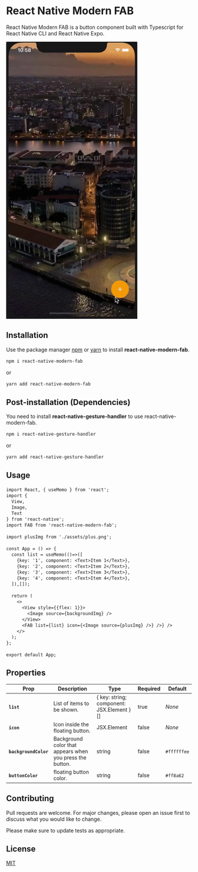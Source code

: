 # React Native Modern FAB

React Native Modern FAB is a button component built with Typescript for React Native CLI and React Native Expo.

![Screenshot](.github/screens/screen1.gif)

## Installation

Use the package manager [npm](https://www.npmjs.com/get-npm) or [yarn](https://classic.yarnpkg.com/en/docs/install) to install **react-native-modern-fab**.

```bash
npm i react-native-modern-fab
```
or
```bash
yarn add react-native-modern-fab
```

## Post-installation (Dependencies)

You need to install **react-native-gesture-handler** to use react-native-modern-fab.

```bash
npm i react-native-gesture-handler
```
or
```bash
yarn add react-native-gesture-handler
```

## Usage

```tsx
import React, { useMemo } from 'react';
import {
  View,
  Image,
  Text
} from 'react-native';
import FAB from 'react-native-modern-fab';

import plusImg from './assets/plus.png';

const App = () => {
  const list = useMemo(()=>([
    {key: '1', component: <Text>Item 1</Text>},
    {key: '2', component: <Text>Item 2</Text>},
    {key: '3', component: <Text>Item 3</Text>},
    {key: '4', component: <Text>Item 4</Text>},
  ]),[]);

  return (
    <>
      <View style={{flex: 1}}>
        <Image source={backgroundImg} />
      </View>
      <FAB list={list} icon={<Image source={plusImg} />} />} />
    </>
  );
};

export default App;
```

## Properties

| Prop                  | Description                                              | Type                                      | Required | Default     |
| --------------------- | -------------------------------------------------------- | ----------------------------------------- | -------- | ----------- |
| **`list`**            | List of items to be shown.                               | { key: string; component: JSX.Element }[] | true     | _None_      |
| **`icon`**            | Icon inside the floating button.                         | JSX.Element                               | false    | _None_      |
| **`backgroundColor`** | Background color that appears when you press the button. | string                                    | false    | `#ffffffee` |
| **`buttonColor`**     | floating button color.                                   | string                                    | false    | `#ff8a62`   |

## Contributing
Pull requests are welcome. For major changes, please open an issue first to discuss what you would like to change.

Please make sure to update tests as appropriate.

## License
[MIT](https://github.com/rogertavaress/react-native-modern-fab/blob/master/LICENSE)